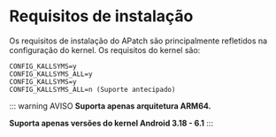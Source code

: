 # Requisitos de instalação

Os requisitos de instalação do APatch são principalmente refletidos na configuração do kernel. Os requisitos do kernel são:

```
CONFIG_KALLSYMS=y
CONFIG_KALLSYMS_ALL=y
CONFIG_KALLSYMS=y
CONFIG_KALLSYMS_ALL=n (Suporte antecipado)
```

::: warning AVISO
**Suporta apenas arquitetura ARM64.**

**Suporta apenas versões do kernel Android 3.18 - 6.1**
:::
